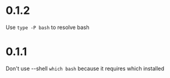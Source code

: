 # 0.1.2

Use `type -P bash` to resolve bash

# 0.1.1

Don't use --shell `which bash` because it requires which installed

